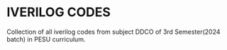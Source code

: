 # IVERILOG CODES
Collection of all iverilog codes from subject DDCO of 3rd Semester(2024 batch) in PESU curriculum.
